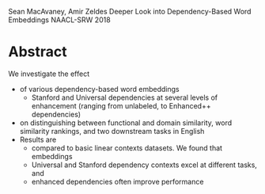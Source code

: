 Sean MacAvaney, Amir Zeldes
Deeper Look into Dependency-Based Word Embeddings
NAACL-SRW 2018

# Abstract

We investigate the effect
  * of various dependency-based word embeddings
    * Stanford and Universal dependencies at several levels of enhancement
      (ranging from unlabeled, to Enhanced++ dependencies)
  * on distinguishing between functional and domain similarity,
    word similarity rankings, and two downstream tasks in English
* Results are
  * compared to basic linear contexts datasets. We found that embeddings
  * Universal and Stanford dependency contexts excel at different tasks, and
  * enhanced dependencies often improve performance
